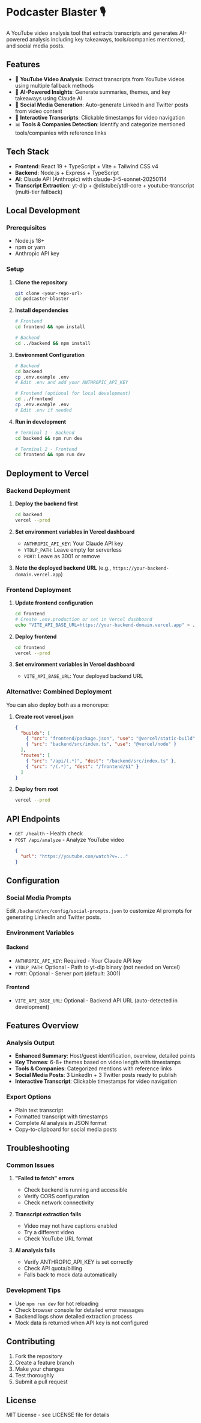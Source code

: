 # Podcaster Blaster 🎙️

A YouTube video analysis tool that extracts transcripts and generates AI-powered analysis including key takeaways, tools/companies mentioned, and social media posts.

## Features

- 🎥 **YouTube Video Analysis**: Extract transcripts from YouTube videos using multiple fallback methods
- 🤖 **AI-Powered Insights**: Generate summaries, themes, and key takeaways using Claude AI
- 📱 **Social Media Generation**: Auto-generate LinkedIn and Twitter posts from video content
- 🔗 **Interactive Transcripts**: Clickable timestamps for video navigation
- 📊 **Tools & Companies Detection**: Identify and categorize mentioned tools/companies with reference links

## Tech Stack

- **Frontend**: React 19 + TypeScript + Vite + Tailwind CSS v4
- **Backend**: Node.js + Express + TypeScript
- **AI**: Claude API (Anthropic) with claude-3-5-sonnet-20250114
- **Transcript Extraction**: yt-dlp + @distube/ytdl-core + youtube-transcript (multi-tier fallback)

## Local Development

### Prerequisites

- Node.js 18+ 
- npm or yarn
- Anthropic API key

### Setup

1. **Clone the repository**
   ```bash
   git clone <your-repo-url>
   cd podcaster-blaster
   ```

2. **Install dependencies**
   ```bash
   # Frontend
   cd frontend && npm install
   
   # Backend
   cd ../backend && npm install
   ```

3. **Environment Configuration**
   ```bash
   # Backend
   cd backend
   cp .env.example .env
   # Edit .env and add your ANTHROPIC_API_KEY
   
   # Frontend (optional for local development)
   cd ../frontend
   cp .env.example .env
   # Edit .env if needed
   ```

4. **Run in development**
   ```bash
   # Terminal 1 - Backend
   cd backend && npm run dev
   
   # Terminal 2 - Frontend  
   cd frontend && npm run dev
   ```

## Deployment to Vercel

### Backend Deployment

1. **Deploy the backend first**
   ```bash
   cd backend
   vercel --prod
   ```

2. **Set environment variables in Vercel dashboard**
   - `ANTHROPIC_API_KEY`: Your Claude API key
   - `YTDLP_PATH`: Leave empty for serverless
   - `PORT`: Leave as 3001 or remove

3. **Note the deployed backend URL** (e.g., `https://your-backend-domain.vercel.app`)

### Frontend Deployment

1. **Update frontend configuration**
   ```bash
   cd frontend
   # Create .env.production or set in Vercel dashboard
   echo "VITE_API_BASE_URL=https://your-backend-domain.vercel.app" > .env.production
   ```

2. **Deploy frontend**
   ```bash
   cd frontend
   vercel --prod
   ```

3. **Set environment variables in Vercel dashboard**
   - `VITE_API_BASE_URL`: Your deployed backend URL

### Alternative: Combined Deployment

You can also deploy both as a monorepo:

1. **Create root vercel.json**
   ```json
   {
     "builds": [
       { "src": "frontend/package.json", "use": "@vercel/static-build" },
       { "src": "backend/src/index.ts", "use": "@vercel/node" }
     ],
     "routes": [
       { "src": "/api/(.*)", "dest": "/backend/src/index.ts" },
       { "src": "/(.*)", "dest": "/frontend/$1" }
     ]
   }
   ```

2. **Deploy from root**
   ```bash
   vercel --prod
   ```

## API Endpoints

- `GET /health` - Health check
- `POST /api/analyze` - Analyze YouTube video
  ```json
  {
    "url": "https://youtube.com/watch?v=..."
  }
  ```

## Configuration

### Social Media Prompts

Edit `/backend/src/config/social-prompts.json` to customize AI prompts for generating LinkedIn and Twitter posts.

### Environment Variables

#### Backend
- `ANTHROPIC_API_KEY`: Required - Your Claude API key
- `YTDLP_PATH`: Optional - Path to yt-dlp binary (not needed on Vercel)
- `PORT`: Optional - Server port (default: 3001)

#### Frontend
- `VITE_API_BASE_URL`: Optional - Backend API URL (auto-detected in development)

## Features Overview

### Analysis Output
- **Enhanced Summary**: Host/guest identification, overview, detailed points
- **Key Themes**: 6-8+ themes based on video length with timestamps
- **Tools & Companies**: Categorized mentions with reference links
- **Social Media Posts**: 3 LinkedIn + 3 Twitter posts ready to publish
- **Interactive Transcript**: Clickable timestamps for video navigation

### Export Options
- Plain text transcript
- Formatted transcript with timestamps  
- Complete AI analysis in JSON format
- Copy-to-clipboard for social media posts

## Troubleshooting

### Common Issues

1. **"Failed to fetch" errors**
   - Check backend is running and accessible
   - Verify CORS configuration
   - Check network connectivity

2. **Transcript extraction fails**
   - Video may not have captions enabled
   - Try a different video
   - Check YouTube URL format

3. **AI analysis fails**
   - Verify ANTHROPIC_API_KEY is set correctly
   - Check API quota/billing
   - Falls back to mock data automatically

### Development Tips

- Use `npm run dev` for hot reloading
- Check browser console for detailed error messages
- Backend logs show detailed extraction process
- Mock data is returned when API key is not configured

## Contributing

1. Fork the repository
2. Create a feature branch
3. Make your changes
4. Test thoroughly
5. Submit a pull request

## License

MIT License - see LICENSE file for details